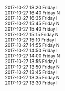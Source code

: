 2017-10-27 18:20 Friday  I  
2017-10-27 16:40 Friday  N  
2017-10-27 16:35 Friday  I  
2017-10-27 15:45 Friday  N  
2017-10-27 15:40 Friday  I  
2017-10-27 15:15 Friday  N  
2017-10-27 15:10 Friday  I  
2017-10-27 14:55 Friday  N  
2017-10-27 14:50 Friday  I  
2017-10-27 14:00 Friday  N  
2017-10-27 13:55 Friday  I  
2017-10-27 13:50 Friday  N  
2017-10-27 13:45 Friday  I  
2017-10-27 13:35 Friday  N  
2017-10-27 13:30 Friday  I  
